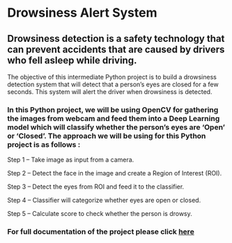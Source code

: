 # Drowsiness Alert System

## Drowsiness detection is a safety technology that can prevent accidents that are caused by drivers who fell asleep while driving.

The objective of this intermediate Python project is to build a drowsiness detection system that will detect that a person’s eyes are closed for a few seconds. This system will alert the driver when drowsiness is detected.

### In this Python project, we will be using OpenCV for gathering the images from webcam and feed them into a Deep Learning model which will classify whether the person’s eyes are ‘Open’ or ‘Closed’. The approach we will be using for this Python project is as follows :

Step 1 – Take image as input from a camera.

Step 2 – Detect the face in the image and create a Region of Interest (ROI).

Step 3 – Detect the eyes from ROI and feed it to the classifier.

Step 4 – Classifier will categorize whether eyes are open or closed.

Step 5 – Calculate score to check whether the person is drowsy.

### For full documentation of the project please click [here]([https://drive.google.com/file/d/1zEqCKIUm2xyBGDYBfAtDb1xK_beDlRNW/view?usp=sharing](https://docs.google.com/document/d/1Pp2OKMji5KGuFiyg9GIwPAviqltCb4M1/edit?usp=sharing&ouid=114050640552361502486&rtpof=true&sd=true))

